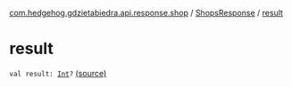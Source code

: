 [com.hedgehog.gdzietabiedra.api.response.shop](../index.md) / [ShopsResponse](index.md) / [result](./result.md)

# result

`val result: `[`Int`](https://kotlinlang.org/api/latest/jvm/stdlib/kotlin/-int/index.html)`?` [(source)](https://github.com/asvid/GdzieTaBiedra/tree/master/app/src/main/java/com/hedgehog/gdzietabiedra/api/response/shop/ShopsResponseKtor.kt#L8)